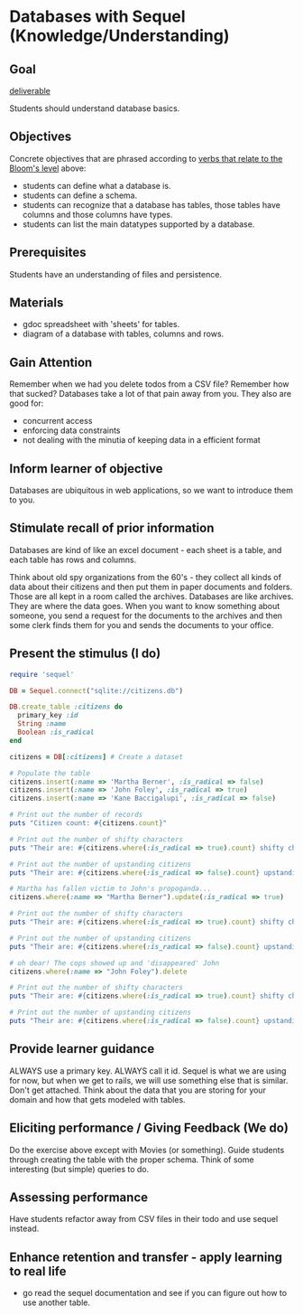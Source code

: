 # Databases with Sequel (Knowledge/Understanding)

## Goal
[deliverable](deliverable)

Students should understand database basics.

## Objectives

Concrete objectives that are phrased according to [verbs that relate to the Bloom's level](blooms-taxonomy.md) above:

* students can define what a database is.
* students can define a schema.
* students can recognize that a database has tables, those tables have columns
and those columns have types.
* students can list the main datatypes supported by a database.

## Prerequisites

Students have an understanding of files and persistence.

## Materials

* gdoc spreadsheet with 'sheets' for tables.
* diagram of a database with tables, columns and rows.

## Gain Attention

Remember when we had you delete todos from a CSV file? Remember how that sucked?
Databases take a lot of that pain away from you.
They also are good for:
* concurrent access
* enforcing data constraints
* not dealing with the minutia of keeping data in a efficient format

## Inform learner of objective

Databases are ubiquitous in web applications, so we want to introduce them to you.

## Stimulate recall of prior information

Databases are kind of like an excel document - each sheet is a table,
and each table has rows and columns.

Think about old spy organizations from the 60's - they collect all kinds of data
about their citizens and then put them in paper documents and folders.
Those are all kept in a room called the archives. Databases are like archives.
They are where the data goes. When you want to know something about someone,
you send a request for the documents to the archives and then some clerk finds
them for you and sends the documents to your office.

## Present the stimulus (I do)

```ruby
require 'sequel'

DB = Sequel.connect("sqlite://citizens.db")

DB.create_table :citizens do
  primary_key :id
  String :name
  Boolean :is_radical
end

citizens = DB[:citizens] # Create a dataset

# Populate the table
citizens.insert(:name => 'Martha Berner', :is_radical => false)
citizens.insert(:name => 'John Foley', :is_radical => true)
citizens.insert(:name => 'Kane Baccigalupi', :is_radical => false)

# Print out the number of records
puts "Citizen count: #{citizens.count}"

# Print out the number of shifty characters
puts "Their are: #{citizens.where(:is_radical => true).count} shifty characters"

# Print out the number of upstanding citizens
puts "Their are: #{citizens.where(:is_radical => false).count} upstanding citizens"

# Martha has fallen victim to John's propoganda...
citizens.where(:name => "Martha Berner").update(:is_radical => true)

# Print out the number of shifty characters
puts "Their are: #{citizens.where(:is_radical => true).count} shifty characters"

# Print out the number of upstanding citizens
puts "Their are: #{citizens.where(:is_radical => false).count} upstanding citizens"

# oh dear! The cops showed up and 'disappeared' John
citizens.where(:name => "John Foley").delete

# Print out the number of shifty characters
puts "Their are: #{citizens.where(:is_radical => true).count} shifty characters"

# Print out the number of upstanding citizens
puts "Their are: #{citizens.where(:is_radical => false).count} upstanding citizens"
```

## Provide learner guidance

ALWAYS use a primary key. ALWAYS call it id.
Sequel is what we are using for now, but when we get to rails, we will use
something else that is similar. Don't get attached.
Think about the data that you are storing for your domain and how that gets
modeled with tables.

## Eliciting performance / Giving Feedback (We do)

Do the exercise above except with Movies (or something). Guide students through
creating the table with the proper schema. Think of some interesting (but simple)
queries to do.

## Assessing performance

Have students refactor away from CSV files in their todo and use sequel instead.

## Enhance retention and transfer - apply learning to real life

* go read the sequel documentation and see if you can figure out how to use
another table.
